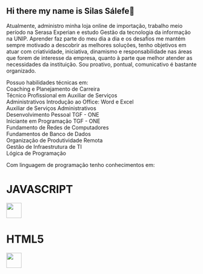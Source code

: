 ## Hi there my name is Silas Sálefe👋
Atualmente, administro minha loja online de importação, trabalho meio período na Serasa Experian e estudo Gestão da tecnologia da informação na UNIP. Aprender faz parte do meu dia a dia e os desafios me mantém sempre motivado a descobrir as melhores soluções, tenho objetivos em atuar com criatividade, iniciativa, dinamismo e responsabilidade nas áreas que forem de interesse da empresa, quanto à parte que melhor atender as necessidades da instituição. Sou proativo, pontual, comunicativo é bastante organizado.

<p>Possuo habilidades técnicas em:<br>Coaching e Planejamento de Carreira<br>
Técnico Profissional em Auxiliar de Serviços<br>
Administrativos
Introdução ao Office: Word e Excel<br>
Auxiliar de Serviços Administrativos<br>
Desenvolvimento Pessoal TGF - ONE<br>
Iniciante em Programação TGF - ONE<br>
Fundamento de Redes de Computadores<br>
Fundamentos de Banco de Dados<br>
Organização de Produtividade Remota<br>
Gestão de Infraestrutura de TI<br>
Lógica de Programação<br>
</p>

<p>Com linguagem de programação tenho conhecimentos em:</p>
<h1>JAVASCRIPT</h1>
<img src="https://cdn.jsdelivr.net/gh/devicons/devicon@latest/icons/javascript/javascript-original.svg" width="40" height="40"/>
<h1>HTML5</h1>
<img src="https://cdn.jsdelivr.net/gh/devicons/devicon@latest/icons/html5/html5-original.svg" width="40" height="40"/>
          
          

